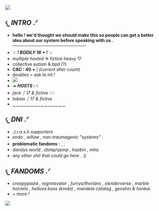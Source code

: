 ![](https://64.media.tumblr.com/9ac40ffa7f3ce4b2c323fd8436733226/c66445df1a34b26b-68/s250x400/ec13821e255fabdc4535a22ff9bee69a90f8e048.pnj)
## 𐔌 ***INTRO*** .ᐟ 
- **hello ! we'd thought we should make this so people can get a better idea about our system before speaking with us .**
  ────────────────────────
- 𓏴 ***! BODILY 16 + !*** 𓏴 
- *multiple hosted* 𖤐 fictive heavy ♡
- collective autism & bpd (?)
- **CAC : 40 +** | *(current alter count)*
- doubles = ask to int !
- ![](https://64.media.tumblr.com/78c85e904d7e7001cf05052f9c2e0f93/2b727c94881b07b1-1d/s400x600/6c2b3aba0e54bbae84e649bd8cb9e28bfe3490dd.gifv)
- ➜ ***HOSTS :*** ৎ
- *jack ┆ 17 & fictive* 𓏵
- *tobias ┆ 17 & fictive*
- ‿‿‿‿‿‿‿‿‿‿‿‿‿‿‿
## 𐔌 ***DNI*** .ᐟ
- ◟*t.r.a.s.h supporters*
- *endo , willow , non-traumagenic "systems" .*
- **problematic fandoms :** 𓉸
- *dandys world , dsmp/qsmp , hazbin , mha*
- *any other shit that could go here .* 彡
## 𐔌 ***FANDOMS*** .ᐟ
- *creepypasta , regretevator , furrys/therians , slenderverse , marble hornets , helluva boss (kinda) , mandela catalog , genshin & honkai*
- *+ more !*

![](https://64.media.tumblr.com/7ea504163757c09f8616358413f95f61/c66445df1a34b26b-59/s250x400/da4fdb9b3c35170097c4bed3a2f5458ba9fe061b.pnj)
